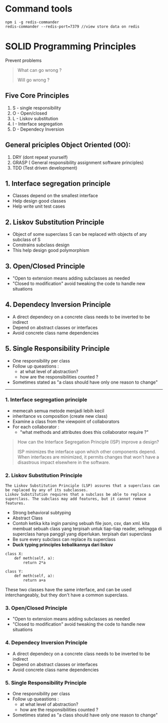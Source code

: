 # Command tools

```
npm i -g redis-commander
redis-commander --redis-port=7379 //view store data on redis
```

# SOLID Programming Principles

Prevent problems

> What can go wrong ?
>
> Will go wrong ?

## Five Core Principles

1. S - single responsibility
2. O - Open/closed
3. L - Liskov substitution
4. I - Interface segregation
5. D - Dependecy Inversion

## General priciples Object Oriented (OO):

1. DRY (dont repeat yourself)
2. GRASP ( General responsibility assignment software principles)
3. TDD (Test driven development)

## 1. Interface segregation principle

-   Classes depend on the smallest interface
-   Help design good classes
-   Help write unit test cases

## 2. Liskov Substitution Principle

-   Object of some superclass S can be replaced with objects of any subclass of S
-   Constrains subclass design
-   This help design good polymorphism

## 3. Open/Closed Principle

-   "Open to extension means adding subclasses as needed
-   "Closed to modification" avoid tweaking the code to handle new situations

## 4. Dependecy Inversion Principle

-   A direct dependecy on a concrete class needs to be inverted to be indirect
-   Depend on abstract classes or interfaces
-   Avoid concrete class name dependencies

## 5. Single Responsibility Principle

-   One responsibility per class
-   Follow up queastions :
    -   at what level of abstraction?
    -   how are the responsibilities counted ?
-   Sometimes stated as "a class should have only one reason to change"

---

### 1. Interface segregation principle

-   memecah semua metode menjadi lebih kecil
-   inheritance vs composition (create new class)
-   Examine a class from the viewpoint of collaborators
-   For each collaborator :
    -   "what methods and attributes does this collaborator require ?"

> How can the Interface Segregation Principle (ISP) improve a design?
>
> ISP minimizes the interface upon which other components depend.
> When interfaces are minimized, it permits changes that won't have a disastrous impact elsewhere in the software.

### 2. Liskov Substitution Principle

    The Liskov Substitution Principle (LSP) assures that a superclass can be replaced by any of its subclasses.
    Liskov Substitution requires that a subclass be able to replace a superclass. The subclass may add features, but it cannot remove features.

-   Strong behavioral subtyping
-   Abstract Class
-   Contoh ketika kita ingin parsing sebuah file json, csv, dan xml. kita membuat sebuah class yang terpisah untuk tiap-tiap reader, sehingga di superclass hanya panggil yang diperlukan. terpisah dari superclass
-   Be sure every subclass can replace its superclass
-   **Duck typing principles kebalikannya dari liskov**

```
class X:
    def meth(self, a):
        return 2*a

class Y:
    def meth(self, a):
        return a+a
```

These two classes have the same interface, and can be used interchangeably, but they don't have a common superclass.

### 3. Open/Closed Principle

-   "Open to extension means adding subclasses as needed
-   "Closed to modification" avoid tweaking the code to handle new situations

### 4. Dependecy Inversion Principle

-   A direct dependecy on a concrete class needs to be inverted to be indirect
-   Depend on abstract classes or interfaces
-   Avoid concrete class name dependencies

### 5. Single Responsibility Principle

-   One responsibility per class
-   Follow up queastions :
    -   at what level of abstraction?
    -   how are the responsibilities counted ?
-   Sometimes stated as "a class should have only one reason to change"


